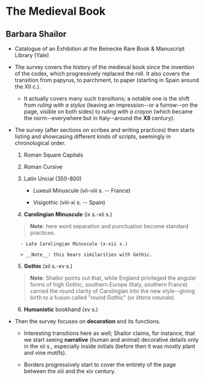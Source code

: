 # The Medieval Book
## Barbara Shailor

- Catalogue of an Exhibition at the Beinecke Rare Book & Manuscript Library (Yale)

- The survey covers the history of the medieval book since the invention of the codex, which progressively replaced the roll. It also covers the transition from papyrus, to parchment, to paper (starting in Spain around the XII c.).

    - It actually covers many such transitions; a notable one is the shift from _ruling with a stylus_ (leaving an impression--or a furrow--on the page, visible on both sides) to _ruling with a crayon_ (which became the norm--everywhere but in Italy--around the __XII__ century).


- The survey (after sections on scribes and writing practices) then starts listing and showcasing different kinds of scripts, seemingly in chronological order.

    1. Roman Square Capitals

    2. Roman Cursive

    3. Latin Uncial (350-800)

        - Luxeuil Minuscule (vii-viii s. -- France)

        - Visigothic (viii-xi s. -- Spain)

    4. __Carolingian Minuscule__ (ix s.-xii s.)

    > __Note__: here word separation and punctuation become standard practices.

        - Late Carolingian Minuscule (x-xii s.)

        > __Note__: this bears similarities with Gothic.

    5. __Gothic__ (xii s.-xv s.)

    > __Note__: Shailor points out that, while England privileged the angular forms of high Gothic, southern Europe (Italy, southern France) carried the round clarity of Carolingian into the new style--giving birth to a fusion called "round Gothic" (or _littera rotunda_).

    6. __Humanistic__ bookhand (xv s.)

- Then the survey focuses on __decoration__ and its functions.

    - Interesting transitions here as well; Shailor claims, for instance, that we start seeing __narrative__ (human and animal) decorative details only in the xii s., especially inside initials (before then it was mostly plant and vine motifs).

    - Borders progressively start to cover the entirety of the page between the xiii and the xiv century.
